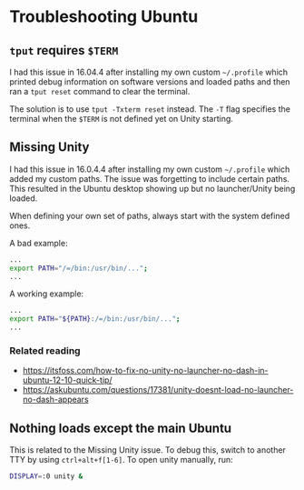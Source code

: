 # Troubleshooting Ubuntu

## `tput` requires `$TERM`
I had this issue in 16.04.4 after installing my own custom `~/.profile` which printed debug information on software versions and loaded paths and then ran a `tput reset` command to clear the terminal.

The solution is to use `tput -Txterm reset` instead. The `-T` flag specifies the terminal when the `$TERM` is not defined yet on Unity starting.

## Missing Unity
I had this issue in 16.0.4.4 after installing my own custom `~/.profile` which added my custom paths. The issue was forgetting to include certain paths. This resulted in the Ubuntu desktop showing up but no launcher/Unity being loaded.

When defining your own set of paths, always start with the system defined ones.

A bad example:

```sh
...
export PATH="/=/bin:/usr/bin/...";
...
```

A working example:

```sh
...
export PATH="${PATH}:/=/bin:/usr/bin/...";
...
```

### Related reading
- https://itsfoss.com/how-to-fix-no-unity-no-launcher-no-dash-in-ubuntu-12-10-quick-tip/
- https://askubuntu.com/questions/17381/unity-doesnt-load-no-launcher-no-dash-appears

## Nothing loads except the main Ubuntu
This is related to the Missing Unity issue. To debug this, switch to another TTY by using `ctrl+alt+f[1-6]`. To open unity manually, run:

```sh
DISPLAY=:0 unity &
```